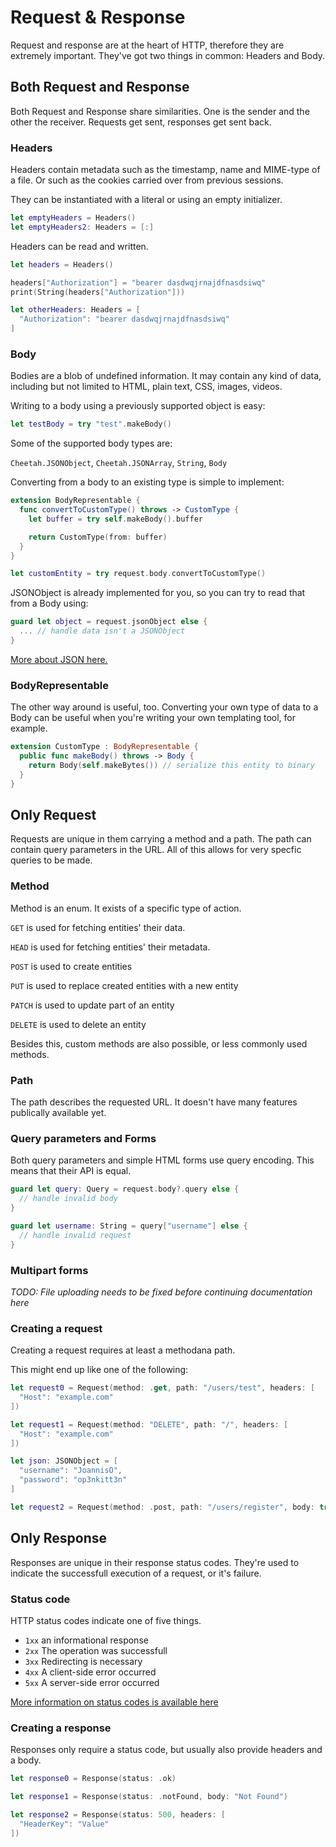 # Request & Response

Request and response are at the heart of HTTP, therefore they are extremely important. They've got two things in common: Headers and Body.

## Both Request and Response

Both Request and Response share similarities. One is the sender and the other the receiver. Requests get sent, responses get sent back.

### Headers

Headers contain metadata such as the timestamp, name and MIME-type of a file. Or such as the cookies carried over from previous sessions.

They can be instantiated with a literal or using an empty initializer.

```swift
let emptyHeaders = Headers()
let emptyHeaders2: Headers = [:]
```

Headers can be read and written.

```swift
let headers = Headers()

headers["Authorization"] = "bearer dasdwqjrnajdfnasdsiwq"
print(String(headers["Authorization"]))

let otherHeaders: Headers = [
  "Authorization": "bearer dasdwqjrnajdfnasdsiwq"
]
```

### Body

Bodies are a blob of undefined information. It may contain any kind of data, including but not limited to HTML, plain text, CSS, images, videos.

Writing to a body using a previously supported object is easy:

```swift
let testBody = try "test".makeBody()
```

Some of the supported body types are:

`Cheetah.JSONObject`, `Cheetah.JSONArray`, `String`, `Body`

Converting from a body to an existing type is simple to implement:

```swift
extension BodyRepresentable {
  func convertToCustomType() throws -> CustomType {
    let buffer = try self.makeBody().buffer

    return CustomType(from: buffer)
  }
}

let customEntity = try request.body.convertToCustomType()
```

JSONObject is already implemented for you, so you can try to read that from a Body using:

```swift
guard let object = request.jsonObject else {
  ... // handle data isn't a JSONObject
}
```

[More about JSON here.](../cheetah/index.md)

### BodyRepresentable

The other way around is useful, too. Converting your own type of data to a Body can be useful when you're writing your own templating tool, for example.

```swift
extension CustomType : BodyRepresentable {
  public func makeBody() throws -> Body {
    return Body(self.makeBytes()) // serialize this entity to binary
  }
}
```

## Only Request

Requests are unique in them carrying a method and a path. The path can contain query parameters in the URL. All of this allows for very specfic queries to be made.

### Method

Method is an enum. It exists of a specific type of action.

`GET` is used for fetching entities' their data.

`HEAD` is used for fetching entities' their metadata.

`POST` is used to create entities

`PUT` is used to replace created entities with a new entity

`PATCH` is used to update part of an entity

`DELETE` is used to delete an entity

Besides this, custom methods are also possible, or less commonly used methods.

### Path

The path describes the requested URL. It doesn't have many features publically available yet.

### Query parameters and Forms

Both query parameters and simple HTML forms use query encoding. This means that their API is equal.

```swift
guard let query: Query = request.body?.query else {
  // handle invalid body
}

guard let username: String = query["username"] else {
  // handle invalid request
}
```

### Multipart forms

*TODO: File uploading needs to be fixed before continuing documentation here*

### Creating a request

Creating a request requires at least a methodana path.

This might end up like one of the following:

```swift
let request0 = Request(method: .get, path: "/users/test", headers: [
  "Host": "example.com"
])

let request1 = Request(method: "DELETE", path: "/", headers: [
  "Host": "example.com"
])

let json: JSONObject = [
  "username": "JoannisO",
  "password": "op3nkitt3n"
]

let request2 = Request(method: .post, path: "/users/register", body: try json.makeBody())
```

## Only Response

Responses are unique in their response status codes. They're used to indicate the successfull execution of a request, or it's failure.

### Status code

HTTP status codes indicate one of five things.

* `1xx` an informational response
* `2xx` The operation was successfull
* `3xx` Redirecting is necessary
* `4xx` A client-side error occurred
* `5xx` A server-side error occurred

[More information on status codes is available here](https://en.wikipedia.org/wiki/List_of_HTTP_status_codes)

### Creating a response

Responses only require a status code, but usually also provide headers and a body.

```swift
let response0 = Response(status: .ok)

let response1 = Response(status: .notFound, body: "Not Found")

let response2 = Response(status: 500, headers: [
  "HeaderKey": "Value"
])
```
